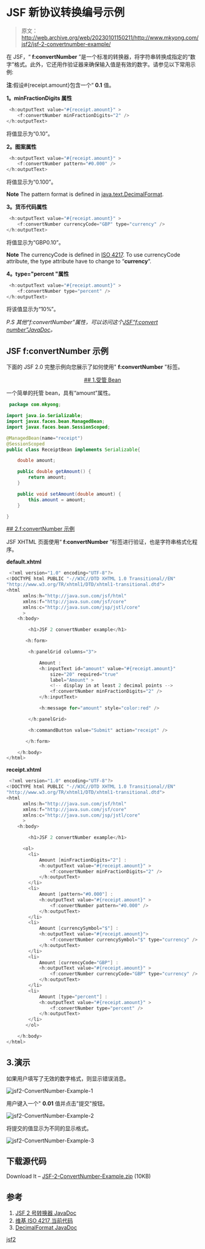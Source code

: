 # JSF 新协议转换编号示例

> 原文：<http://web.archive.org/web/20230101150211/http://www.mkyong.com/jsf2/jsf-2-convertnumber-example/>

在 JSF，“ **f:convertNumber** ”是一个标准的转换器，将字符串转换成指定的“数字”格式。此外，它还用作验证器来确保输入值是有效的数字。请参见以下常用示例:

**注**:假设#{receipt.amount}包含一个“ **0.1** 值。

**1。minFractionDigits 属性**

```java
 <h:outputText value="#{receipt.amount}" >
	<f:convertNumber minFractionDigits="2" />
</h:outputText> 
```

将值显示为“0.10”。

**2。图案属性**

```java
 <h:outputText value="#{receipt.amount}" >
	<f:convertNumber pattern="#0.000" />
</h:outputText> 
```

将值显示为“0.100”。

**Note**
The pattern format is defined in [java.text.DecimalFormat](http://web.archive.org/web/20190214233710/http://download.oracle.com/javase/6/docs/api/java/text/DecimalFormat.html).

**3。货币代码属性**

```java
 <h:outputText value="#{receipt.amount}" >
	<f:convertNumber currencyCode="GBP" type="currency" />
</h:outputText> 
```

将值显示为“GBP0.10”。

**Note**
The currencyCode is defined in [ISO 4217](http://web.archive.org/web/20190214233710/http://www.iso.org/iso/support/currency_codes_list-1.htm). To use currencyCode attribute, the type attribute have to change to “**currency**“.

**4。type="percent "属性**

```java
 <h:outputText value="#{receipt.amount}" >
	<f:convertNumber type="percent" />
</h:outputText> 
```

将该值显示为“10%”。

*P.S 其他“f:convertNumber”属性，可以访问这个[JSF“f:convert number”JavaDoc](http://web.archive.org/web/20190214233710/https://javaserverfaces.dev.java.net/nonav/docs/2.0/pdldocs/facelets/f/convertNumber.html)。*

## JSF f:convertNumber 示例

下面的 JSF 2.0 完整示例向您展示了如何使用" **f:convertNumber** "标签。

 <ins class="adsbygoogle" style="display:block; text-align:center;" data-ad-format="fluid" data-ad-layout="in-article" data-ad-client="ca-pub-2836379775501347" data-ad-slot="6894224149">## 1.受管 Bean

一个简单的托管 bean，具有“amount”属性。

```java
 package com.mkyong;

import java.io.Serializable;
import javax.faces.bean.ManagedBean;
import javax.faces.bean.SessionScoped;

@ManagedBean(name="receipt")
@SessionScoped
public class ReceiptBean implements Serializable{

	double amount;

	public double getAmount() {
		return amount;
	}

	public void setAmount(double amount) {
		this.amount = amount;
	}

} 
```

 <ins class="adsbygoogle" style="display:block" data-ad-client="ca-pub-2836379775501347" data-ad-slot="8821506761" data-ad-format="auto" data-ad-region="mkyongregion">## 2.f:convertNumber 示例

JSF XHTML 页面使用“ **f:convertNumber** ”标签进行验证，也是字符串格式化程序。

**default.xhtml**

```java
 <?xml version="1.0" encoding="UTF-8"?>
<!DOCTYPE html PUBLIC "-//W3C//DTD XHTML 1.0 Transitional//EN" 
"http://www.w3.org/TR/xhtml1/DTD/xhtml1-transitional.dtd">
<html    
      xmlns:h="http://java.sun.com/jsf/html"
      xmlns:f="http://java.sun.com/jsf/core"
      xmlns:c="http://java.sun.com/jsp/jstl/core"
      >
    <h:body>

    	<h1>JSF 2 convertNumber example</h1>

	   <h:form>

		<h:panelGrid columns="3">

			Amount : 
			<h:inputText id="amount" value="#{receipt.amount}" 
				size="20" required="true"
				label="Amount" >
				<!-- display in at least 2 decimal points -->
				<f:convertNumber minFractionDigits="2" />
			</h:inputText>

			<h:message for="amount" style="color:red" />

		</h:panelGrid>

		<h:commandButton value="Submit" action="receipt" />

	   </h:form>

    </h:body>
</html> 
```

**receipt.xhtml**

```java
 <?xml version="1.0" encoding="UTF-8"?>
<!DOCTYPE html PUBLIC "-//W3C//DTD XHTML 1.0 Transitional//EN" 
"http://www.w3.org/TR/xhtml1/DTD/xhtml1-transitional.dtd">
<html    
      xmlns:h="http://java.sun.com/jsf/html"
      xmlns:f="http://java.sun.com/jsf/core"
      xmlns:c="http://java.sun.com/jsp/jstl/core"
      >
    <h:body>

    	<h1>JSF 2 convertNumber example</h1>

	  <ol>
		<li>
			Amount [minFractionDigits="2"] : 
			<h:outputText value="#{receipt.amount}" >
				<f:convertNumber minFractionDigits="2" />
			</h:outputText>
		</li>
		<li>
			Amount [pattern="#0.000"] : 
			<h:outputText value="#{receipt.amount}" >
				<f:convertNumber pattern="#0.000" />
			</h:outputText>
		</li>
		<li>
			Amount [currencySymbol="$"] : 
			<h:outputText value="#{receipt.amount}">
				<f:convertNumber currencySymbol="$" type="currency" />
			</h:outputText>
		</li>
		<li>
			Amount [currencyCode="GBP"] : 
			<h:outputText value="#{receipt.amount}" >
				<f:convertNumber currencyCode="GBP" type="currency" />
			</h:outputText>
		</li>
		<li>
			Amount [type="percent"] : 
			<h:outputText value="#{receipt.amount}" >
				<f:convertNumber type="percent" />
			</h:outputText>
		</li>
	   </ol>

    </h:body>
</html> 
```

## 3.演示

如果用户填写了无效的数字格式，则显示错误消息。

![jsf2-ConvertNumber-Example-1](img/4902dba2c215f56e93354285b5294d2b.png "jsf2-ConvertNumber-Example-1")

用户键入一个" **0.01** 值并点击"提交"按钮。

![jsf2-ConvertNumber-Example-2](img/9af47c7f19848ec18438d26493a4afa1.png "jsf2-ConvertNumber-Example-2")

将提交的值显示为不同的显示格式。

![jsf2-ConvertNumber-Example-3](img/5f0a30c446a6915480861ae8291544d9.png "jsf2-ConvertNumber-Example-3")

## 下载源代码

Download It – [JSF-2-ConvertNumber-Example.zip](http://web.archive.org/web/20190214233710/http://www.mkyong.com/wp-content/uploads/2010/10/JSF-2-ConvertNumber-Example.zip) (10KB)

## 参考

1.  [JSF 2 号转换器 JavaDoc](http://web.archive.org/web/20190214233710/https://javaserverfaces.dev.java.net/nonav/docs/2.0/pdldocs/facelets/f/convertNumber.html)
2.  [维基 ISO 4217 当前代码](http://web.archive.org/web/20190214233710/http://en.wikipedia.org/wiki/ISO_4217)
3.  [DecimalFormat JavaDoc](http://web.archive.org/web/20190214233710/http://download.oracle.com/javase/6/docs/api/java/text/DecimalFormat.html)

[jsf2](http://web.archive.org/web/20190214233710/http://www.mkyong.com/tag/jsf2/)







